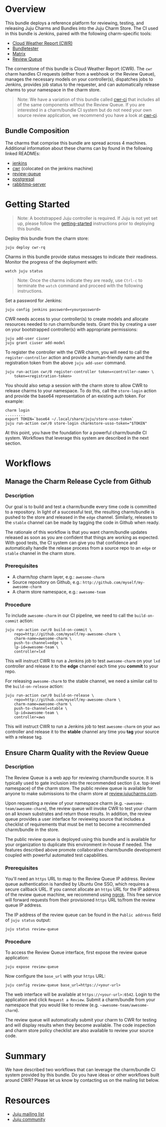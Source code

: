 <!--
  Licensed to the Apache Software Foundation (ASF) under one or more
  contributor license agreements.  See the NOTICE file distributed with
  this work for additional information regarding copyright ownership.
  The ASF licenses this file to You under the Apache License, Version 2.0
  (the "License"); you may not use this file except in compliance with
  the License.  You may obtain a copy of the License at

       http://www.apache.org/licenses/LICENSE-2.0

  Unless required by applicable law or agreed to in writing, software
  distributed under the License is distributed on an "AS IS" BASIS,
  WITHOUT WARRANTIES OR CONDITIONS OF ANY KIND, either express or implied.
  See the License for the specific language governing permissions and
  limitations under the License.
-->
# Overview

This bundle deploys a reference platform for reviewing, testing, and releasing
Juju Charms and Bundles into the Juju Charm Store. The CI used in this bundle
is Jenkins, paired with the following charm-specific tools:

  * [Cloud Weather Report (CWR)][]
  * [Bundletester][]
  * [Matrix][]
  * [Review Queue][]

[Cloud Weather Report (CWR)]: https://github.com/juju-solutions/cloud-weather-report
[Bundletester]: https://github.com/juju-solutions/bundletester
[Matrix]: https://github.com/juju-solutions/matrix
[Review Queue]: https://github.com/juju-solutions/review-queue

The cornerstone of this bundle is Cloud Weather Report (CWR). The `cwr` charm
handles CI requests (either from a webhook or the Review Queue), manages
the necessary models on your controller(s), dispatches jobs to Jenkins,
provides job status to the requester, and can automatically release charms to
your namespace in the charm store.

> Note: We have a variation of this bundle called [cwr-ci][] that includes all
of the same components without the Review Queue. If you are interested in a
charm/bundle CI system but do not need your own source review application, we
recommend you have a look at [cwr-ci][].

[cwr-ci]: https://github.com/juju-solutions/bundle-cwr-ci

## Bundle Composition
The charms that comprise this bundle are spread across 4 machines. Additional
information about these charms can by found in the following linked READMEs:

  * [jenkins][]
  * [cwr][] (colocated on the jenkins machine)
  * [review-queue][]
  * [postgresql][]
  * [rabbitmq-server][]

[jenkins]: [https://jujucharms.com/jenkins/xenial/1]
[cwr]: [https://jujucharms.com/u/kos.tsakalozos/cwr/0]
[review-queue]: [https://jujucharms.com/u/juju-solutions/review-queue/26]
[postgresql]: [https://jujucharms.com/postgresql]
[rabbitmq-server]: [https://jujucharms.com/rabbitmq-server]


# Getting Started

> Note: A bootstrapped Juju controller is required. If Juju is not yet set up,
please follow the [getting-started][] instructions prior to deploying this
bundle.

[getting-started]: https://jujucharms.com/docs/stable/getting-started

Deploy this bundle from the charm store:

    juju deploy cwr-rq

Charms in this bundle provide status messages to indicate their readiness.
Monitor the progress of the deployment with:

    watch juju status

> Note: Once the charms indicate they are ready, use `Ctrl-c` to terminate the
`watch` command and proceed with the following instructions.

Set a password for Jenkins:

    juju config jenkins password=<yourpassword>

CWR needs access to your controller(s) to create models and allocate resources
needed to run charm/bundle tests. Grant this by creating a user on
your bootstrapped controller(s) with appropriate permissions:

    juju add-user ciuser
    juju grant ciuser add-model

To register the controller with the CWR charm, you will need to call the
`register-controller` action and provide a human-friendly name and the
registration token from the above `juju add-user` command.

    juju run-action cwr/0 register-controller token=<controller-name> \
        token=<registration-token>

You should also setup a session with the charm store to allow CWR to release
charms to your namespace. To do this, call the `store-login` action and provide
the base64 representation of an existing auth token. For example:

    charm login
    .........
    export TOKEN=`base64 ~/.local/share/juju/store-usso-token`
    juju run-action cwr/0 store-login charmstore-usso-token="$TOKEN"

At this point, you have the foundation for a powerful charm/bundle CI system.
Workflows that leverage this system are described in the next section.


# Workflows

## Manage the Charm Release Cycle from Github

### Description
Our goal is to build and test a charm/bundle every time code is committed to a
repository. In light of a successful test, the resulting charm/bundle is pushed
to the store and released in the `edge` channel. Similarly, releases to the
`stable` channel can be made by tagging the code in Github when ready.

The rationale of this workflow is that you want charm/bundle updates released as
soon as you are confident that things are working as expected. With good tests,
the CI system can give you that confidence and automatically handle the release
process from a source repo to an `edge` or `stable` channel in the charm store.

### Prerequisites
  * A charm/top charm layer, e.g.: `awesome-charm`
  * Source repository on Github, e.g.: `http://github.com/myself/my-awesome-charm`
  * A charm store namespace, e.g.: `awesome-team`

### Procedure
To include `awesome-charm` in our CI pipeline, we need to call the
`build-on-commit` action:

    juju run-action cwr/0 build-on-commit \
        repo=http://github.com/myself/my-awesome-charm \
        charm-name=awesome-charm \
        push-to-channel=edge \
        lp-id=awesome-team \
        controller=lxd

This will instruct CWR to run a Jenkins job to test `awesome-charm` on your
`lxd` controller and release it to the **edge** channel each time you
**commit** to your repo.

For releasing `awesome-charm` to the stable channel, we need a similar call to
the `build-on-release` action:

    juju run-action cwr/0 build-on-release \
        repo=http://github.com/myself/my-awesome-charm \
        charm-name=awesome-charm \
        push-to-channel=stable \
        lp-id=awesome-team \
        controller=aws

This will instruct CWR to run a Jenkins job to test `awesome-charm` on your
`aws` controller and release it to the **stable** channel any time you
**tag** your source with a release tag.

## Ensure Charm Quality with the Review Queue

### Description
The Review Queue is a web app for reviewing charm/bundle source. It is typically
used to gate inclusion into the recommended section (i.e. top-level namespace)
of the charm store. The public review queue is available for anyone to
make submissions to the charm store at [review.jujucharms.com][].

Upon requesting a review of your namespace charm
(e.g. `~awesome-team/awesome-charm`), the review queue will invoke CWR to test
your charm on all known substrates and return those results. In addition, the
review queue provides a user interface for reviewing source that includes
a checklist of requirements that must be met to become a recommended
charm/bundle in the store.

[review.jujucharms.com]: https://review.jujucharms.com

The public review queue is deployed using this bundle and is available for
your organization to duplicate this environment in-house if needed. The
features described above promote collaborative charm/bundle development
coupled with powerful automated test capabilities.

### Prerequisites
You'll need an `https` URL to map to the Review Queue IP address. Review queue
authentication is handled by Ubuntu One SSO, which requires a secure callback
URL. If you cannot allocate an `https` URL for the IP address of the review
queue machine, we recommend using [ngrok][]. This free service will forward
requests from their provisioned `https` URL to/from the review queue IP address.

[ngrok]: https://ngrok.com/

The IP address of the review queue can be found in the `Public address` field
of `juju status` output:

    juju status review-queue


### Procedure
To access the Review Queue interface, first expose the review queue
application:

    juju expose review-queue

Now configure the `base_url` with your `https` URL:

    juju config review-queue base_url=https://<your-url>

The web interface will be available at `https://<your-url>:6542`. Login to
the application and click `Request a Review`. Submit a charm/bundle from your
namespace that you would like to review (e.g. `~awesome-team/awesome-charm`).

The review queue will automatically submit your charm to CWR for testing and
will display results when they become available. The code inspection and charm
store policy checklist are also available to review your source code.


# Summary

We have described two workflows that can leverage the charm/bundle CI system
provided by this bundle. Do you have ideas or other workflows built around
CWR? Please let us know by contacting us on the mailing list below.

# Resources

- [Juju mailing list](https://lists.ubuntu.com/mailman/listinfo/juju)
- [Juju community](https://jujucharms.com/community)
